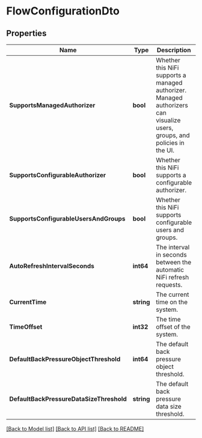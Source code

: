 # FlowConfigurationDto

## Properties
Name | Type | Description | Notes
------------ | ------------- | ------------- | -------------
**SupportsManagedAuthorizer** | **bool** | Whether this NiFi supports a managed authorizer. Managed authorizers can visualize users, groups, and policies in the UI. | [optional] [default to null]
**SupportsConfigurableAuthorizer** | **bool** | Whether this NiFi supports a configurable authorizer. | [optional] [default to null]
**SupportsConfigurableUsersAndGroups** | **bool** | Whether this NiFi supports configurable users and groups. | [optional] [default to null]
**AutoRefreshIntervalSeconds** | **int64** | The interval in seconds between the automatic NiFi refresh requests. | [optional] [default to null]
**CurrentTime** | **string** | The current time on the system. | [optional] [default to null]
**TimeOffset** | **int32** | The time offset of the system. | [optional] [default to null]
**DefaultBackPressureObjectThreshold** | **int64** | The default back pressure object threshold. | [optional] [default to null]
**DefaultBackPressureDataSizeThreshold** | **string** | The default back pressure data size threshold. | [optional] [default to null]

[[Back to Model list]](../README.md#documentation-for-models) [[Back to API list]](../README.md#documentation-for-api-endpoints) [[Back to README]](../README.md)


